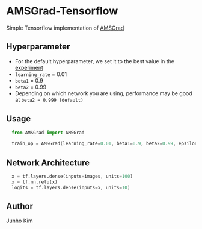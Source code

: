 # AMSGrad-Tensorflow
Simple Tensorflow implementation of [AMSGrad](https://openreview.net/pdf?id=ryQu7f-RZ)

## Hyperparameter
* For the default hyperparameter, we set it to the best value in the [experiment](https://fdlm.github.io/post/amsgrad/)
* `learning_rate` = 0.01
* `beta1` = 0.9
* `beta2` = 0.99
* Depending on which network you are using, performance may be good at `beta2 = 0.999 (default)`

## Usage
```python
  from AMSGrad import AMSGrad
  
  train_op = AMSGrad(learning_rate=0.01, beta1=0.9, beta2=0.99, epsilon=1e-8).minimize(loss)
```

## Network Architecture
```python
  x = tf.layers.dense(inputs=images, units=100)
  x = tf.nn.relu(x)
  logits = tf.layers.dense(inputs=x, units=10)
```

## Author
Junho Kim
